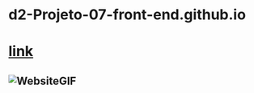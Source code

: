 # d2-Projeto-07-front-end.github.io

# [link](https://thiagomassenomaciel.github.io/d2-Projeto-07-front-end.github.io/)
## ![WebsiteGIF](https://github.com/ThiagoMassenoMaciel/d2-Projeto-07-front-end.github.io/assets/107934374/9bdb02cd-b059-476c-8746-8c784f4261a7)
